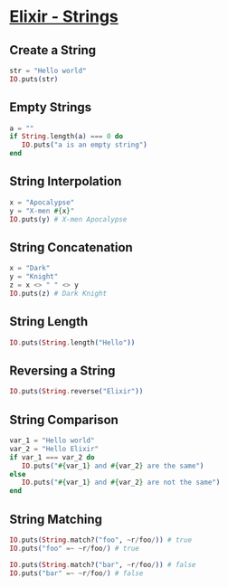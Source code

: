 # [Elixir - Strings](https://www.tutorialspoint.com/elixir/elixir_strings.htm)

## Create a String

```elixir
str = "Hello world"
IO.puts(str)
```

## Empty Strings

```elixir
a = ""
if String.length(a) === 0 do
   IO.puts("a is an empty string")
end
```

## String Interpolation

```elixir
x = "Apocalypse"
y = "X-men #{x}"
IO.puts(y) # X-men Apocalypse
```

## String Concatenation

```elixir
x = "Dark"
y = "Knight"
z = x <> " " <> y
IO.puts(z) # Dark Knight
```

## String Length

```elixir
IO.puts(String.length("Hello"))
```

## Reversing a String

```elixir
IO.puts(String.reverse("Elixir"))
```

## String Comparison

```elixir
var_1 = "Hello world"
var_2 = "Hello Elixir"
if var_1 === var_2 do
   IO.puts("#{var_1} and #{var_2} are the same")
else
   IO.puts("#{var_1} and #{var_2} are not the same")
end
```

## String Matching

```elixir
IO.puts(String.match?("foo", ~r/foo/)) # true
IO.puts("foo" =~ ~r/foo/) # true

IO.puts(String.match?("bar", ~r/foo/)) # false
IO.puts("bar" =~ ~r/foo/) # false
```